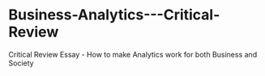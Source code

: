 # Business-Analytics---Critical-Review
Critical Review Essay - How to make Analytics work for both Business and Society
